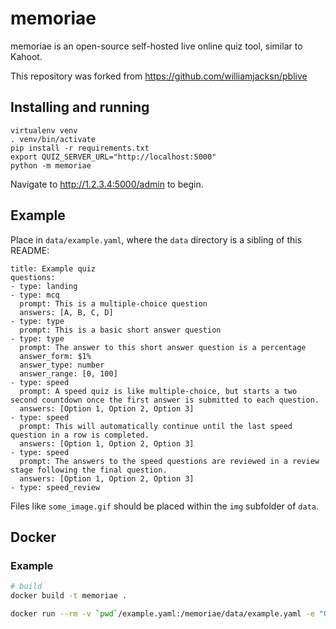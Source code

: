 # memoriae

memoriae is an open-source self-hosted live online quiz tool, similar to Kahoot.

This repository was forked from https://github.com/williamjacksn/pblive

## Installing and running

    virtualenv venv
    . venv/bin/activate
    pip install -r requirements.txt
    export QUIZ_SERVER_URL="http://localhost:5000"
    python -m memoriae

Navigate to http://1.2.3.4:5000/admin to begin.

## Example

Place in `data/example.yaml`, where the `data` directory is a sibling of this README:

    title: Example quiz
    questions:
    - type: landing
    - type: mcq
      prompt: This is a multiple-choice question
      answers: [A, B, C, D]
    - type: type
      prompt: This is a basic short answer question
    - type: type
      prompt: The answer to this short answer question is a percentage
      answer_form: $1%
      answer_type: number
      answer_range: [0, 100]
    - type: speed
      prompt: A speed quiz is like multiple-choice, but starts a two second countdown once the first answer is submitted to each question.
      answers: [Option 1, Option 2, Option 3]
    - type: speed
      prompt: This will automatically continue until the last speed question in a row is completed.
      answers: [Option 1, Option 2, Option 3]
    - type: speed
      prompt: The answers to the speed questions are reviewed in a review stage following the final question.
      answers: [Option 1, Option 2, Option 3]
    - type: speed_review

Files like `some_image.gif` should be placed within the `img` subfolder of `data`.

## Docker

### Example

```bash
# build
docker build -t memoriae .

docker run --rm -v `pwd`/example.yaml:/memoriae/data/example.yaml -e "QUIZ_SERVER_URL=http://localhost:5000"  -p 5000:5000 memoriae
```